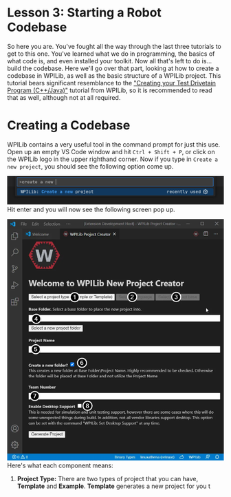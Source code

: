 # Lesson 3: Starting a Robot Codebase
So here you are. You've fought all the way through the last three tutorials to get to this one. You've learned what we do in programming, the basics of what code is, and even installed your toolkit. Now all that's left to do is... build the codebase. Here we'll go over that part, looking at how to create a codebase in WPILib, as well as the basic structure of a WPILib project. This tutorial bears significant resemblance to the ["Creating your Test Drivetain Program (C++/Java)"](https://docs.wpilib.org/en/stable/docs/zero-to-robot/step-4/creating-test-drivetrain-program-cpp-java.html) tutorial from WPILib, so it is recommended to read that as well, although not at all required.
# Creating a Codebase
WPILib contains a very useful tool in the command prompt for just this use. Open up an empty VS Code window and hit `Ctrl + Shift + P`, or click on the WPILib logo in the upper righthand corner. Now if you type in `Create a new project`, you should see the following option come up.

![Create a new project](../programming/img/create_a_new_project_command.png)
Hit enter and you will now see the following screen pop up. 

![New Project Creator](../programming/img/new-project-creator.webp)
Here's what each component means:
1. **Project Type:** There are two types of project that you can have, **Template** and **Example**. **Template** generates a new project for you t